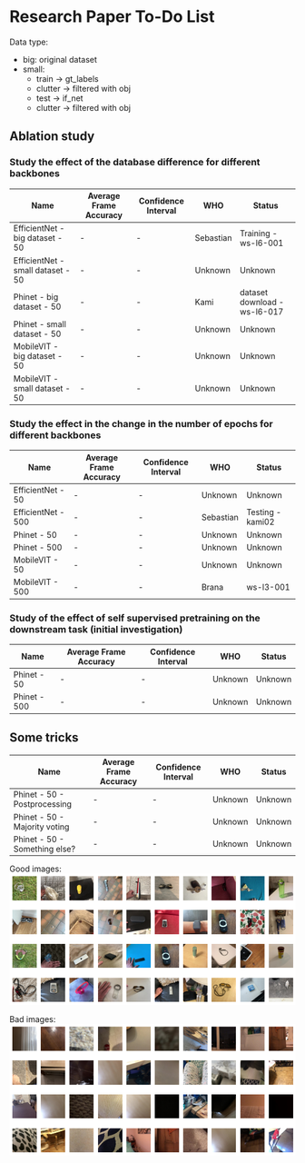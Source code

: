 
# Research Paper To-Do List

Data type:

- big: original dataset
- small:
  - train -> gt_labels
  - clutter -> filtered with obj
  - test -> if_net
  - clutter -> filtered with obj 

## Ablation study

### Study the effect of the database difference for different backbones

| Name                     |  Average Frame Accuracy  | Confidence Interval   |  WHO | Status |
|--------------------------|--------------------------|-----------------------|------|--------|
| EfficientNet - big dataset - 50    | -      |  -   |  Sebastian | Training - ws-l6-001 |
| EfficientNet - small dataset - 50  | -      |  -   | Unknown | Unknown |
| Phinet - big dataset - 50    | -      |  -   | Kami | dataset download -ws-l6-017 |
| Phinet - small dataset - 50  | -      |  -   | Unknown | Unknown |
| MobileVIT - big dataset - 50    | -      |  -   | Unknown | Unknown |
| MobileVIT - small dataset - 50  | -      |  -   | Unknown | Unknown |


### Study the effect in the change in the number of epochs for different backbones 

| Name                     |  Average Frame Accuracy  | Confidence Interval   |  WHO | Status |
|--------------------------|--------------------------|-----------------------|------|--------|
| EfficientNet - 50    | -      |  -   | Unknown | Unknown |
| EfficientNet - 500  | -      |  -   | Sebastian | Testing - kami02 |
| Phinet - 50    | -      |  -   | Unknown | Unknown |
| Phinet - 500  | -      |  -   | Unknown | Unknown |
| MobileVIT - 50    | -      |  -   | Unknown | Unknown |
| MobileVIT - 500  | -      |  -   | Brana | ws-l3-001 |

### Study of the effect of self supervised pretraining on the downstream task (initial investigation)

| Name                     |  Average Frame Accuracy  | Confidence Interval   |  WHO | Status |
|--------------------------|--------------------------|-----------------------|------|--------|
| Phinet - 50    | -      |  -   | Unknown | Unknown |
| Phinet - 500  | -      |  -   | Unknown | Unknown |

## Some tricks

| Name                     |  Average Frame Accuracy  | Confidence Interval   |  WHO | Status |
|--------------------------|--------------------------|-----------------------|------|--------|
| Phinet - 50 - Postprocessing   | -      |  -   | Unknown | Unknown |
| Phinet - 50 - Majority voting   | -      |  -   | Unknown | Unknown |
| Phinet - 50 - Something else?   | -      |  -   | Unknown | Unknown |



Good images:
![good](./docs/images/good_images.png "Good images")

Bad images:
![bad](./docs/images/bad_images.png "Bad images")

